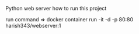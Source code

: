 Python web server
how to run this project

run command =>
docker container run -it -d -p 80:80 harish343/webserver:1
